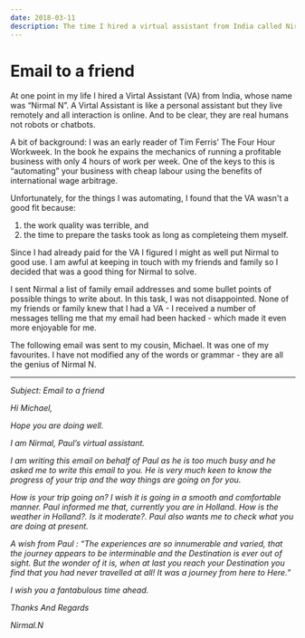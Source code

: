 ```yaml
---
date: 2018-03-11
description: The time I hired a virtual assistant from India called Nirmal and used him to email my friends and family.
---
```


# Email to a friend
At one point in my life I hired a Virtal Assistant (VA) from India, whose name was “Nirmal N”. A Virtal Assistant is like a personal assistant but they live remotely and all interaction is online. And to be clear, they are real humans not robots or chatbots.

A bit of background: I was an early reader of Tim Ferris’ The Four Hour Workweek. In the book he expains the mechanics of running a profitable business with only 4 hours of work per week. One of the keys to this is “automating” your business with cheap labour using the benefits of international wage arbitrage.

Unfortunately, for the things I was automating, I found that the VA wasn't a good fit because:

1. the work quality was terrible, and 
1. the time to prepare the tasks took as long as completeing them myself.

Since I had already paid for the VA I figured I might as well put Nirmal to good use. I am awful at keeping in touch with my friends and family so I decided that was a good thing for Nirmal to solve.

I sent Nirmal a list of family email addresses and some bullet points of possible things to write about. In this task, I was not disappointed. None of my friends or family knew that I had a VA - I received a number of messages telling me that my email had been hacked - which made it even more enjoyable for me.

The following email was sent to my cousin, Michael. It was one of my favourites. I have not modified any of the words or grammar - they are all the genius of Nirmal N.

---- 

<i>
Subject: Email to a friend

Hi Michael,

Hope you are doing well.

I am Nirmal, Paul’s virtual assistant.

I am writing this email on behalf of Paul as he is too much busy and he asked me to write this email to you. He is very much keen to know the progress of your trip and the way things are going on for you.

How is your trip going on? I wish it is going in a smooth and comfortable manner. Paul informed me that, currently you are in Holland. How is the weather in Holland?. Is it moderate?. Paul also wants me to check what you are doing at present.

A wish from Paul : “The experiences are so innumerable and varied, that the journey appears to be interminable and the Destination is ever out of sight. But the wonder of it is, when at last you reach your Destination you find that you had never travelled at all! It was a journey from here to Here.”

I wish you a fantabulous time ahead.

Thanks And Regards

Nirmal.N

</i>
